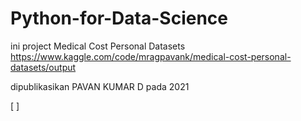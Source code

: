 # Python-for-Data-Science
ini project 
Medical Cost Personal Datasets https://www.kaggle.com/code/mragpavank/medical-cost-personal-datasets/output

dipublikasikan PAVAN KUMAR D pada 2021

[ ]
